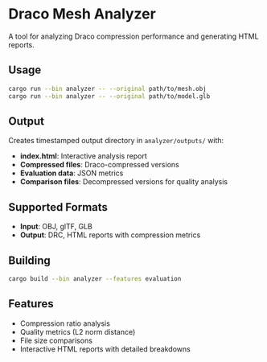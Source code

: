 # Draco Mesh Analyzer

A tool for analyzing Draco compression performance and generating HTML reports.

## Usage

```bash
cargo run --bin analyzer -- --original path/to/mesh.obj
cargo run --bin analyzer -- --original path/to/model.glb
```

## Output

Creates timestamped output directory in `analyzer/outputs/` with:
- **index.html**: Interactive analysis report
- **Compressed files**: Draco-compressed versions
- **Evaluation data**: JSON metrics
- **Comparison files**: Decompressed versions for quality analysis

## Supported Formats

- **Input**: OBJ, glTF, GLB
- **Output**: DRC, HTML reports with compression metrics

## Building

```bash
cargo build --bin analyzer --features evaluation
```

## Features

- Compression ratio analysis
- Quality metrics (L2 norm distance)
- File size comparisons
- Interactive HTML reports with detailed breakdowns